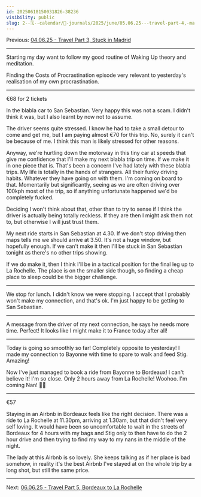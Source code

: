 ```yaml
---
id: 20250618150031826-38236
visibility: public
slug: 2--🗓️--calendar/📘-journals/2025/june/05.06.25---travel-part-4,-madrid-to-bordeaux
---
```

Previous: [04.06.25 - Travel Part 3, Stuck in Madrid](/2--🗓️--Calendar/📘-Journals/2025/June/04.06.25---Travel-Part-3,-Stuck-in-Madrid)

---

Starting my day want to follow my good routine of Waking Up theory and meditation.

Finding the Costs of Procrastination episode very relevant to yesterday's realisation of my own procrastination.

___
€68 for 2 tickets

In the blabla car to San Sebastian. Very happy this was not a scam. I didn't think it was, but I also learnt by now not to assume.

The driver seems quite stressed. I know he had to take a small detour to come and get me, but I am paying almost €70 for this trip. No, surely it can't be because of me. I think this man is likely stressed for other reasons. 

Anyway, we're hurtling down the motorway in this tiny car at speeds that give me confidence that I'll make my next blabla trip on time. If we make it in one piece that is. That's been a concern I've had lately with these blabla trips. My life is totally in the hands of strangers. All their funky driving habits. Whatever they have going on with them. I'm coming on board to that. Momentarily but significantly, seeing as we are often driving over 100kph most of the trip, so if anything unfortunate happened we'd be completely fucked.

Deciding I won't think about that, other than to try to sense if I think the driver is actually being totally reckless. If they are then I might ask them not to, but otherwise I will just trust them.

My next ride starts in San Sebastian at 4.30. If we don't stop driving then maps tells me we should arrive at 3.50. It's not a huge window, but hopefully enough. If we can't make it then I'll be stuck in San Sebastian tonight as there's no other trips showing.

If we do make it, then I think I'll be in a tactical position for the final leg up to La Rochelle. The place is on the smaller side though, so finding a cheap place to sleep could be the bigger challenge.

___

We stop for lunch. I didn't know we were stopping. I accept that I probably won't make my connection, and that's ok. I'm just happy to be getting to San Sebastian.

___

A message from the driver of my next connection, he says he needs more time. Perfect! It looks like I might make it to France today after all!

___

Today is going so smoothly so far! Completely opposite to yesterday! I made my connection to Bayonne with time to spare to walk and feed Stig. Amazing!

Now I've just managed to book a ride from Bayonne to Bordeaux! I can't believe it! I'm so close. Only 2 hours away from La Rochelle! Woohoo. I'm coming Nan! 🤞🏻

___

€57

Staying in an Airbnb in Bordeaux feels like the right decision. There was a ride to La Rochelle at 11.30pm, arriving at 1.30am, but that didn't feel very self loving. It would have been so uncomfortable to wait in the streets of Bordeaux for 4 hours with my bags and Stig only to then have to do the 2 hour drive and then trying to find my way to my nans in the middle of the night. 

The lady at this Airbnb is so lovely. She keeps talking as if her place is bad somehow, in reality it's the best Airbnb I've stayed at on the whole trip by a long shot, but still the same price.

---

Next: [06.06.25 - Travel Part 5, Bordeaux to La Rochelle](/2--🗓️--Calendar/📘-Journals/2025/June/06.06.25---Travel-Part-5,-Bordeaux-to-La-Rochelle)